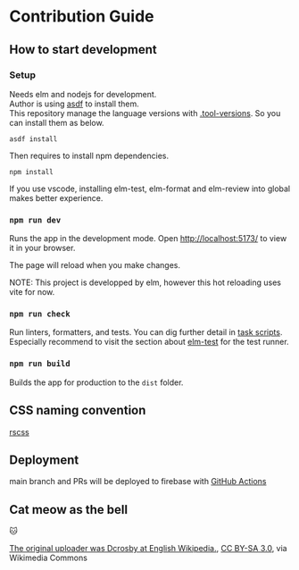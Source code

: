 # Contribution Guide

## How to start development

### Setup

Needs elm and nodejs for development.\
Author is using [asdf](https://asdf-vm.com/) to install them.\
This repository manage the language versions with [.tool-versions](.tool-versions). So you can install them as below.

`asdf install`

Then requires to install npm dependencies.

`npm install`

If you use vscode, installing elm-test, elm-format and elm-review into global makes better experience.

### `npm run dev`

Runs the app in the development mode.
Open [http://localhost:5173/](http://localhost:5173/) to view it in your browser.

The page will reload when you make changes.

NOTE: This project is developped by elm, however this hot reloading uses vite for now.

### `npm run check`

Run linters, formatters, and tests. You can dig further detail in [task scripts](package.json).\
Especially recommend to visit the section about [elm-test](https://package.elm-lang.org/packages/elm-explorations/test/latest) for the test runner.

### `npm run build`

Builds the app for production to the `dist` folder.

## CSS naming convention

[rscss](https://github.com/rstacruz/rscss)

## Deployment

main branch and PRs will be deployed to firebase with [GitHub Actions](.github/workflows/)

## Cat meow as the bell

:cat:

<a href="https://commons.wikimedia.org/wiki/File:Meow.ogg">The original uploader was Dcrosby at English Wikipedia.</a>, <a href="http://creativecommons.org/licenses/by-sa/3.0/">CC BY-SA 3.0</a>, via Wikimedia Commons
